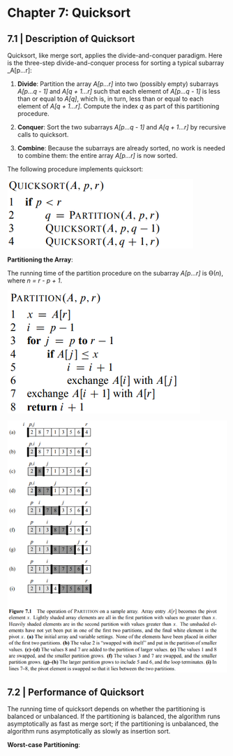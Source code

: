 # Chapter 7: Quicksort

## 7.1 | Description of Quicksort
Quicksort, like merge sort, applies the divide-and-conquer paradigm. Here is the three-step divide-and-conquer process for sorting a
typical subarray _A[p...r]:

1. **Divide**: Partition the array _A[p...r]_ into two (possibly empty) subarrays _A[p...q - 1]_ and _A[q + 1...r]_ such that each element of _A[p...q - 1]_ is less than or equal to _A[q]_, which is, in turn, less than or equal to each element of _A[q + 1...r]_. Compute the index _q_ as part of this partitioning procedure.

2. **Conquer**: Sort the two subarrays _A[p...q - 1]_ and _A[q + 1...r]_ by recursive calls to quicksort.

3. **Combine**: Because the subarrays are already sorted, no work is needed to combine them: the entire array _A[p...r]_ is now sorted.

The following procedure implements quicksort:

![](https://github.com/stinsan/CS-4413-Algorithm-Analysis/blob/master/Screenshots/algo-21.png)

**Partitioning the Array**:

The running time of the partition procedure on the subarray _A[p...r]_ is Ѳ(_n_), where _n = r - p + 1_.

![](https://github.com/stinsan/CS-4413-Algorithm-Analysis/blob/master/Screenshots/algo-22.png)

![](https://github.com/stinsan/CS-4413-Algorithm-Analysis/blob/master/Screenshots/algo-23.png)

## 7.2 | Performance of Quicksort

The running time of quicksort depends on whether the partitioning is balanced or unbalanced. If the partitioning is balanced, the algorithm runs asymptotically as fast as merge sort; if the partitioning is unbalanced, the algorithm runs asymptotically as slowly as insertion sort.

**Worst-case Partitioning**:

